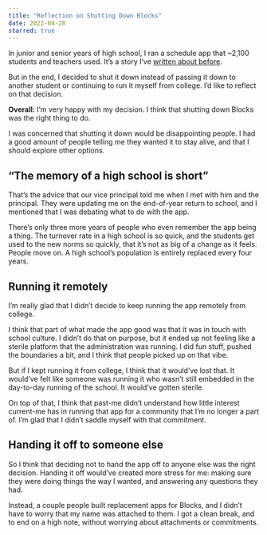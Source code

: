 ```yaml
---
title: "Reflection on Shutting Down Blocks"
date: 2022-04-28
starred: true
---
```


In junior and senior years of high school, I ran a schedule app that ~2,100 students and teachers used. It’s a story I’ve [written about before](https://benborgers.com/posts/blocks).

But in the end, I decided to shut it down instead of passing it down to another student or continuing to run it myself from college. I’d like to reflect on that decision.

**Overall:** I’m very happy with my decision. I think that shutting down Blocks was the right thing to do.

I was concerned that shutting it down would be disappointing people. I had a good amount of people telling me they wanted it to stay alive, and that I should explore other options.

## “The memory of a high school is short”

That’s the advice that our vice principal told me when I met with him and the principal. They were updating me on the end-of-year return to school, and I mentioned that I was debating what to do with the app.

There’s only three more years of people who even remember the app being a thing. The turnover rate in a high school is so quick, and the students get used to the new norms so quickly, that it’s not as big of a change as it feels. People move on. A high school’s population is entirely replaced every four years.

## Running it remotely

I’m really glad that I didn’t decide to keep running the app remotely from college.

I think that part of what made the app good was that it was in touch with school culture. I didn’t do that on purpose, but it ended up not feeling like a sterile platform that the administration was running. I did fun stuff, pushed the boundaries a bit, and I think that people picked up on that vibe.

But if I kept running it from college, I think that it would’ve lost that. It would’ve felt like someone was running it who wasn’t still embedded in the day-to-day running of the school. It would’ve gotten sterile.

On top of that, I think that past-me didn’t understand how little interest current-me has in running that app for a community that I’m no longer a part of. I’m glad that I didn’t saddle myself with that commitment.

## Handing it off to someone else

So I think that deciding not to hand the app off to anyone else was the right decision. Handing it off would’ve created more stress for me: making sure they were doing things the way I wanted, and answering any questions they had.

Instead, a couple people built replacement apps for Blocks, and I didn’t have to worry that my name was attached to them. I got a clean break, and to end on a high note, without worrying about attachments or commitments.
